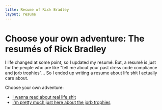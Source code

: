 ```yaml
---
title: Resume of Rick Bradley
layout: resume
---
```


# Choose your own adventure: The resumés of Rick Bradley

I life changed at some point, so I updated my resumé. But, a resumé is just for the people who are like "tell me about your past dress code compliance and jorb trophies"... So I ended up writing a resume about life shit I actually care about.

Choose your own adventure:

 - [I wanna read about real life shit](real-fucking-resume.md)
 - [I'm pretty much just here about the jorb trophies](boring-jorb-trophies-resume.md)
